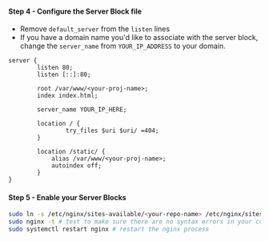 #### Step 4 - Configure the Server Block file
- Remove `default_server` from the `listen` lines
- If you have a domain name you'd like to associate with the server block, change the `server_name` from `YOUR_IP_ADDRESS` to your domain.

```
server {
        listen 80;
        listen [::]:80;

        root /var/www/<your-proj-name>;
        index index.html;

        server_name YOUR_IP_HERE;

        location / {
                try_files $uri $uri/ =404;
        }
        
        location /static/ {
            alias /var/www/<your-proj-name>;
            autoindex off;
        }
}
```

#### Step 5 - Enable your Server Blocks
```sh
sudo ln -s /etc/nginx/sites-available/<your-repo-name> /etc/nginx/sites-enabled/ # Copy your server block from sites available to sites enabled
sudo nginx -t # test to make sure there are no syntax errors in your configuration
sudo systemctl restart nginx # restart the nginx process
```

